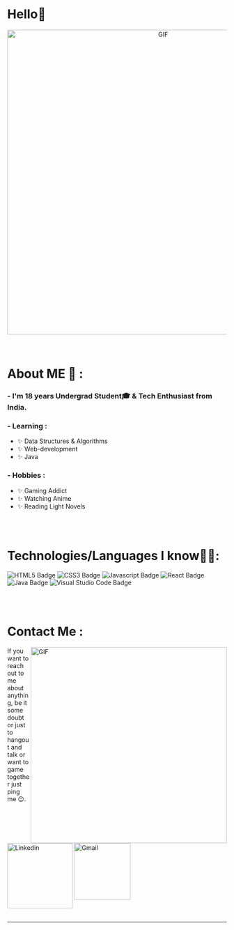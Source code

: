<!-- For more icons please follow  https://github.com/MikeCodesDotNET/ColoredBadges -->



# Hello👋

<div align="center">
<img hight="300" width="700" alt="GIF" align="center" src="https://github.com/foreveransh/foreveransh/blob/main/assets/208593.gif">
</div>

</br>
</br>



# About ME 💬 :

### - I'm 18 years **Undergrad Student🎓** & Tech Enthusiast from India.

### - Learning :
- ✨ Data Structures & Algorithms
- ✨ Web-development
- ✨ Java

### - Hobbies : 
- ✨ Gaming Addict
- ✨ Watching Anime
- ✨ Reading Light Novels

</br>
</br>



# Technologies/Languages I know👨‍💻:

<p align="center">
 
 ![HTML5 Badge](https://img.shields.io/badge/-HTML5-E34F26?style=for-the-badge&labelColor=white&logo=html5&logoColor=E34F26)
 ![CSS3 Badge](https://img.shields.io/badge/-CSS3-1572B6?style=for-the-badge&labelColor=white&logo=css3&logoColor=1572B6)
 ![Javascript Badge](https://img.shields.io/badge/-Javascript-F7DF1E?style=for-the-badge&labelColor=white&logo=javascript&logoColor=F7DF1E)
 ![React Badge](https://img.shields.io/badge/-React-61DAFB?style=for-the-badge&labelColor=white&logo=react&logoColor=61DAFB)
 </br>
 ![Java Badge](https://img.shields.io/badge/-Java-007396?style=for-the-badge&labelColor=white&logo=java&logoColor=007396)
 ![Visual Studio Code Badge](https://img.shields.io/badge/-VS%20Code-007ACC?style=for-the-badge&labelColor=white&logo=visual-studio-code&logoColor=007ACC)
 
</p>
</br>
</br>



# Contact Me :
<p>

<!-- 
<img hight="320" width="450" align="right" alt="GIF" src="https://github.com/foreveransh/foreveransh/blob/main/assets/93195.gif"> -->
<img hight="320" width="450" align="right" alt="GIF" src="https://c.tenor.com/-nHXOcrpjgMAAAAC/smile-anime.gif">

If you want to reach out to me about anything, be it some doubt or just to hangout and talk or want to game together just ping me 😉.

<!-- <a href="https://codepen.io/ansh4190">
  <img align="left" alt="Codepen" width="150" hight="100" src="https://github.com/foreveransh/foreveransh/blob/main/assets/icons/linkedin.png" />
</br>
</br>
</br>
</a> -->

<a href="https://www.linkedin.com/in/ansh-saxena-25b547215/">
  <img align="left" alt="Linkedin" width="150" hight="100" src="https://github.com/foreveransh/foreveransh/blob/main/assets/icons/linkedin.png" />
</br>
</br>
</br>
</a>

<a href="mailto:anshsaxena4190@gmail.com">
 <img align="left" alt="Gmail" width="130" hight="100" src="https://github.com/foreveransh/foreveransh/blob/main/assets/icons/gmail.png" />
 </br>
</br>
</br>
</a>
<!-- <a href="https://www.reddit.com/user/snayppyfingerss">
  <img align="left" alt=" Reddit" width="130" hight="100" src="https://github.com/foreveransh/foreveransh/blob/main/assets/icons/reddit.png" />
</a>
<a href="https://steamcommunity.com/profiles/76561199044967142/">
  <img align="left" alt="Steam" width="130" hight="100" src="https://github.com/foreveransh/foreveransh/blob/main/assets/icons/steam.png" />
</a> -->
 </p>
 

</br>
</br>
</br>
</br>
</br>
</br>
</br>




*************

